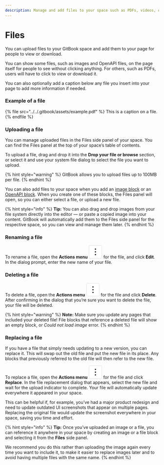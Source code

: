 ```yaml
---
description: Manage and add files to your space such as PDFs, videos, documents and more
---
```


# Files

You can upload files to your GitBook space and add them to your page for people to view or download.

You can show some files, such as images and OpenAPI files, on the page itself for people to see without clicking anything. For others, such as PDFs, users will have to click to view or download it.

You can also optionally add a caption below any file you insert into your page to add more information if needed.

### Example of a file <a href="#example-of-a-file" id="example-of-a-file"></a>

{% file src="../../.gitbook/assets/example.pdf" %}
This is a caption on a file.
{% endfile %}

### Uploading a file

You can manage uploaded files in the Files side panel of your space. You can find the Files panel at the top of your space’s table of contents.

To upload a file, drag and drop it into the **Drop your file or browse** section, or select it and use your system file dialog to select the file you want to upload.

{% hint style="warning" %}
GitBook allows you to upload files up to 100MB per file.
{% endhint %}

You can also add files to your space when you add an [image block](insert-images.md) or an [OpenAPI block](../../api-references/openapi/). When you create one of these blocks, the Files panel will open, so you can either select a file, or upload a new file.

{% hint style="info" %}
**Tip:** You can also drag and drop images from your file system directly into the editor — or paste a copied image into your content. GitBook will automatically add them to the Files side panel for the respective space, so you can view and manage them later.
{% endhint %}

### Renaming a file

To rename a file, open the **Actions menu** <picture><source srcset="../../.gitbook/assets/actions_icon_dark.svg" media="(prefers-color-scheme: dark)"><img src="../../.gitbook/assets/actions_icon_light.svg" alt="The Actions menu icon in GitBook"></picture> for the file, and click **Edit**. In the dialog prompt, enter the new name of your file.

### Deleting a file

To delete a file, open the **Actions menu** <picture><source srcset="../../.gitbook/assets/actions_icon_dark.svg" media="(prefers-color-scheme: dark)"><img src="../../.gitbook/assets/actions_icon_light.svg" alt="The Actions menu icon in GitBook"></picture> for the file and click **Delete**. After confirming in the dialog that you’re sure you want to delete the file, your file will be deleted.

{% hint style="warning" %}
**Note:** Make sure you update any pages that included your deleted file! File blocks that reference a deleted file will show an empty block, or _Could not load image_ error.
{% endhint %}

### Replacing a file

If you have a file that simply needs updating to a new version, you can replace it. This will swap out the old file and put the new file in its place. Any blocks that previously referred to the old file will then refer to the new file.

To replace a file, open the **Actions menu** <picture><source srcset="../../.gitbook/assets/actions_icon_dark.svg" media="(prefers-color-scheme: dark)"><img src="../../.gitbook/assets/actions_icon_light.svg" alt="The Actions menu icon in GitBook"></picture> for the file and click **Replace**. In the file replacement dialog that appears, select the new file and wait for the upload indicator to complete. Your file will automatically update everywhere it appeared in your space.

This can be helpful if, for example, you’ve had a major product redesign and need to update outdated UI screenshots that appear on multiple pages. Replacing the original file would update the screenshot everywhere in your space, saving you time and effort.

{% hint style="info" %}
**Tip:** Once you’ve uploaded an image or a file, you can reference it anywhere in your space by creating an image or a file block and selecting it from the **Files** side panel.

We recommend you do this rather than uploading the image again every time you want to include it, to make it easier to replace images later and to avoid having multiple files with the same name.
{% endhint %}
